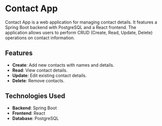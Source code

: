 # Contact App

Contact App is a web application for managing contact details. It features a Spring Boot backend with PostgreSQL and a React frontend. The application allows users to perform CRUD (Create, Read, Update, Delete) operations on contact information.

## Features

- **Create**: Add new contacts with names and details.
- **Read**: View contact details.
- **Update**: Edit existing contact details.
- **Delete**: Remove contacts.

## Technologies Used

- **Backend**: Spring Boot
- **Frontend**: React
- **Database**: PostgreSQL